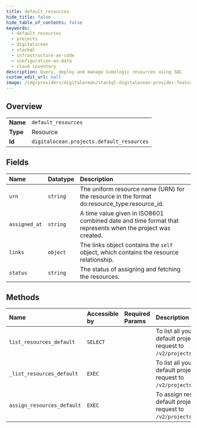 ```yaml
---
title: default_resources
hide_title: false
hide_table_of_contents: false
keywords:
  - default_resources
  - projects
  - digitalocean    
  - stackql
  - infrastructure-as-code
  - configuration-as-data
  - cloud inventory
description: Query, deploy and manage Sumologic resources using SQL
custom_edit_url: null
image: /img/providers/digitalocean/stackql-digitalocean-provider-featured-image.png
---
```

  
    

## Overview
<table><tbody>
<tr><td><b>Name</b></td><td><code>default_resources</code></td></tr>
<tr><td><b>Type</b></td><td>Resource</td></tr>
<tr><td><b>Id</b></td><td><code>digitalocean.projects.default_resources</code></td></tr>
</tbody></table>

## Fields
| Name | Datatype | Description |
|:-----|:---------|:------------|
| `urn` | `string` | The uniform resource name (URN) for the resource in the format do:resource_type:resource_id. |
| `assigned_at` | `string` | A time value given in ISO8601 combined date and time format that represents when the project was created. |
| `links` | `object` | The links object contains the `self` object, which contains the resource relationship. |
| `status` | `string` | The status of assigning and fetching the resources. |
## Methods
| Name | Accessible by | Required Params | Description |
|:-----|:--------------|:----------------|:------------|
| `list_resources_default` | `SELECT` |  | To list all your resources in your default project, send a GET request to `/v2/projects/default/resources`. |
| `_list_resources_default` | `EXEC` |  | To list all your resources in your default project, send a GET request to `/v2/projects/default/resources`. |
| `assign_resources_default` | `EXEC` |  | To assign resources to your default project, send a POST request to `/v2/projects/default/resources`. |
